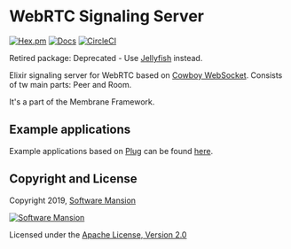 # WebRTC Signaling Server

[![Hex.pm](https://img.shields.io/hexpm/v/membrane_webrtc_server.svg)](https://hex.pm/packages/membrane_webrtc_server)
[![Docs](https://img.shields.io/badge/api-docs-yellow.svg?style=flat)](https://hexdocs.pm/membrane_webrtc_server)
[![CircleCI](https://circleci.com/gh/membraneframework/webrtc-server.svg?style=svg)](https://circleci.com/gh/membraneframework/webrtc_server)

Retired package: Deprecated - Use [Jellyfish](https://github.com/jellyfish-dev/jellyfish) instead.

Elixir signaling server for WebRTC based on 
[Cowboy WebSocket](https://ninenines.eu/docs/en/cowboy/2.6/manual/cowboy_websocket/).
Consists of tw main parts: Peer and Room.

It's a part of the Membrane Framework.

## Example applications

Example applications based on [Plug](https://hexdocs.pm/plug/) can be found 
[here](https://github.com/membraneframework/membrane-demo/tree/master/webrtc/).

## Copyright and License

Copyright 2019, [Software Mansion](https://swmansion.com/?utm_source=git&utm_medium=readme&utm_campaign=membrane)

[![Software Mansion](https://logo.swmansion.com/logo?color=white&variant=desktop&width=200&tag=membrane-github)](https://swmansion.com/?utm_source=git&utm_medium=readme&utm_campaign=membrane)

Licensed under the [Apache License, Version 2.0](LICENSE)
